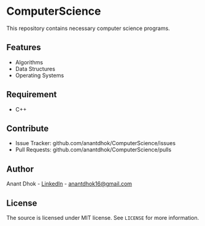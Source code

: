 # ComputerScience

This repository contains necessary computer science programs.


## Features
- Algorithms
- Data Structures
- Operating Systems


## Requirement
- C++


## Contribute
- Issue Tracker: github.com/anantdhok/ComputerScience/issues
- Pull Requests: github.com/anantdhok/ComputerScience/pulls

  
## Author

Anant Dhok - [LinkedIn](https://www.linkedin.com/in/anantdhok-444701/) - anantdhok16@gmail.com


## License

The source is licensed under MIT license. See `LICENSE` for more information.

